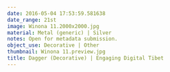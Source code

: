 ```yaml
---
date: 2016-05-04 17:53:59.581638
date_range: 21st
image: Winona 11.2000x2000.jpg
material: Metal (generic) | Silver
notes: Open for metadata submission.
object_use: Decorative | Other
thumbnail: Winona 11.preview.jpg
title: Dagger (Decorative) | Engaging Digital Tibet
---
```


